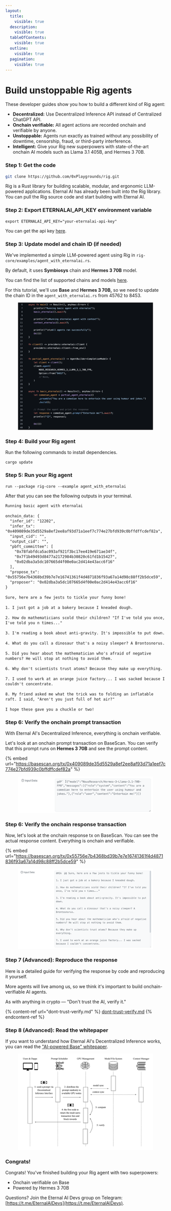 ```yaml
---
layout:
  title:
    visible: true
  description:
    visible: true
  tableOfContents:
    visible: true
  outline:
    visible: true
  pagination:
    visible: true
---
```


# Build unstoppable Rig agents

These developer guides show you how to build a different kind of Rig agent:

* **Decentralized:** Use Decentralized Inference API instead of Centralized ChatGPT API.
* **Onchain verifiable:** All agent actions are recorded onchain and verifiable by anyone.
* **Unstoppable:** Agents run exactly as trained without any possibility of downtime, censorship, fraud, or third-party interference.
* **Intelligent:** Give your Rig new superpowers with state-of-the-art onchain AI models such as Llama 3.1 405B, and Hermes 3 70B.

### Step 1: Get the code

```bash
git clone https://github.com/0xPlaygrounds/rig.git
```

Rig is a Rust library for building scalable, modular, and ergonomic LLM-powered applications. Eternal AI has already been built into the Rig library. You can pull the Rig source code and start building with Eternal AI.

### Step 2: Export ETERNALAI\_API\_KEY environment variable

```
export ETERNALAI_API_KEY="your-eternalai-api-key"
```

You can get the api key [here](https://eternalai.org/api).

### Step 3: Update model and chain ID (if needed)

We've implemented a simple LLM-powered agent using Rig in `rig-core/examples/agent_with_eternalai.rs`.

By default, it uses **Symbiosys** chain and **Hermes 3 70B**  model.&#x20;

You can find the list of supported chains and models [here](https://docs.eternalai.org/eternal-ai/decentralized-inference-api/onchain-models).&#x20;

For this tutorial, we'll use **Base** and **Hermes 3 70B,** so we need to update the chain ID in the `agent_with_eternalai.rs` from 45762 to 8453.&#x20;

<figure><img src="../../.gitbook/assets/image (3).png" alt=""><figcaption></figcaption></figure>

### Step 4: Build your Rig agent

Run the following commands to install dependencies.

```
cargo update
```

### Step 5: Run your Rig agent

```
run --package rig-core --example agent_with_eternalai
```

After that you can see the following outputs in your terminal.

```
Running basic agent with eternalai

onchain_data: {
  "infer_id": "12202",
  "infer_tx": "0x409089de35d5529a8ef2ee8af93d71a1eef7c774e27bfd939c0bffdffcdef82a",
  "input_cid": "",
  "output_cid": "",
  "pbft_committee": [
    "0x78fabfdca5ac093af921f3bc17ee419e671ae34f",
    "0x7f1b49493d8477a2172984b30820c61fd1b15427",
    "0x02dba3a5dc107665d4f00e0ac2d414e43acc6f16"
  ],
  "propose_tx": "0x55756e7b4368bd39b7e7e16741361f4d4871836f93a67a14d98c88ff2b5dce59",
  "proposer": "0x02dba3a5dc107665d4f00e0ac2d414e43acc6f16"
}

Sure, here are a few jests to tickle your funny bone!

1. I just got a job at a bakery because I kneaded dough.

2. How do mathematicians scold their children? "If I've told you once, I've told you n times..."

3. I'm reading a book about anti-gravity. It's impossible to put down.

4. What do you call a dinosaur that's a noisy sleeper? A Brontosnorus.

5. Did you hear about the mathematician who's afraid of negative numbers? He will stop at nothing to avoid them.

6. Why don't scientists trust atoms? Because they make up everything.

7. I used to work at an orange juice factory... I was sacked because I couldn't concentrate.

8. My friend asked me what the trick was to folding an inflatable raft. I said, "Aren't you just full of hot air?"

I hope these gave you a chuckle or two!
```

### Step 6: Verify the onchain prompt transaction

With Eternal AI's Decentralized Inference, everything is onchain verifiable.

Let's look at an onchain prompt transaction on BaseScan. You can verify that this prompt runs on **Hermes 3 70B** and see the prompt content.

{% embed url="https://basescan.org/tx/0x409089de35d5529a8ef2ee8af93d71a1eef7c774e27bfd939c0bffdffcdef82a" %}

<figure><img src="../../.gitbook/assets/image (1).png" alt=""><figcaption></figcaption></figure>

### Step 6: Verify the onchain response transaction

Now, let's look at the onchain response tx on BaseScan. You can see the actual response content. Everything is onchain and verifiable.

{% embed url="https://basescan.org/tx/0x55756e7b4368bd39b7e7e16741361f4d4871836f93a67a14d98c88ff2b5dce59" %}

<figure><img src="../../.gitbook/assets/image (2).png" alt=""><figcaption></figcaption></figure>

### Step 7 (Advanced): Reproduce the response

Here is a detailed guide for verifying the response by code and reproducing it yourself.

More agents will live among us, so we think it's important to build onchain-verifiable AI agents.

As with anything in crypto — "Don't trust the AI, verify it."

{% content-ref url="dont-trust-verify.md" %}
[dont-trust-verify.md](dont-trust-verify.md)
{% endcontent-ref %}



### Step 8 (Advanced): Read the whitepaper

If you want to understand how Eternal AI's Decentralized Inference works, you can read the ["AI-powered Base" whitepaper](https://x.com/punk3700/status/1869428187450749093).

<figure><img src="../../.gitbook/assets/image (3) (1).png" alt=""><figcaption></figcaption></figure>

### Congrats!

Congrats! You've finished building your Rig agent with two superpowers:&#x20;

* Onchain verifiable on Base
* Powered by Hermes 3 70B

Questions? Join the Eternal AI Devs group on Telegram: [https://t.me/EternalAIDevs](https://t.me/EternalAIDevs).
